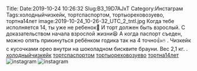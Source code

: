Title:
Date:2019-10-24 10:26:32
Slug:B3_19D7AJxT
Category:Инстаграм
Tags:холодныйчизкейк, тортспаспортом, тортыореховозуево, тортна14лет
image:2019-10-24_10-26-32_UTC_2_tntl.jpg
Когда тебе исполняется 14, ты уже не ребенок🥳
И торт должен быть взрослый.
С доказательством начала взрослой жизни😆
А когда паспорт съеден, можно опять прикинуться ребёнком годика так на 4 точно👍🔥
.
Чизкейк с кусочками орео внутри на шоколадном бисквите брауни.
Вес 2,1 кг.
.
[холодныйчизкейк]({tag}холодныйчизкейк) [тортспаспортом]({tag}тортспаспортом) [тортыореховозуево]({tag}тортыореховозуево) [тортна14лет]({tag}тортна14лет)
![instagram]({attach}images/2019-10-24_10-26-32_UTC_2.jpg)
![instagram]({attach}images/2019-10-24_10-26-32_UTC_1.jpg)
